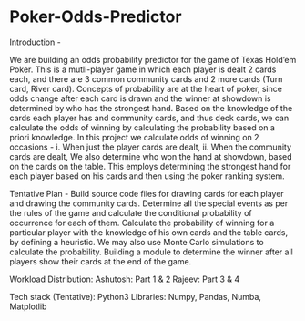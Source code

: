# Poker-Odds-Predictor

Introduction - 

We are building an odds probability predictor for the game of Texas Hold’em Poker. This is a mutli-player game in which each player is dealt 2 cards each, and there are 3 common community cards and 2 more cards (Turn card, River card). Concepts of probability are at the heart of poker, since odds change after each card is drawn and the winner at showdown is determined by who has the strongest hand. Based on the knowledge of the cards each player has and community cards, and thus deck cards, we can calculate the odds of winning by calculating the probability based on a priori knowledge. In this project we calculate odds of winning on 2 occasions - 
i. When just the player cards are dealt,
ii. When the community cards are dealt, 
We also determine who won the hand at showdown, based on the cards on the table. This employs determining the strongest hand for each player based on his cards and then using the poker ranking system.

Tentative Plan - 
Build source code files for drawing cards for each player and drawing the community cards.
Determine all the special events as per the rules of the game and calculate the conditional probability of occurrence for each of them.
Calculate the probability of winning for a particular player with the knowledge of his own cards and the table cards, by defining a heuristic. We may also use Monte Carlo simulations to calculate the probability.
Building a module to determine the winner after all players show their cards at the end of the game.

Workload Distribution:
Ashutosh: Part 1 & 2
Rajeev: Part 3 & 4

Tech stack (Tentative):
Python3
Libraries: Numpy, Pandas, Numba, Matplotlib
